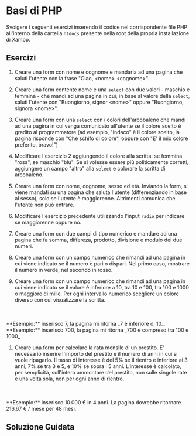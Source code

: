 # Basi di PHP

Svolgere i seguenti esercizi inserendo il codice nel corrispondente file PHP all'interno della cartella `htdocs` presente nella root della propria installazione di Xampp.

## Esercizi

1. Creare una form con nome e cognome e mandarla ad una pagina che saluti l'utente con la frase "Ciao, \<nome\> \<cognome\>".

1. Creare una form contente nome e una `select` con due valori - maschio e femmina - che mandi ad una pagina in cui, in base al valore della `select`, saluti l'utente con "Buongiorno, signor \<nome\>" oppure "Buongiorno, signora \<nome\>".

1. Creare una form con una `select` con i colori dell'arcobaleno che mandi ad una pagina in cui venga comunicato all'utente se il colore scelto è gradito al programmatore (ad esempio, "indaco" è il colore scelto, la pagina risponde con "Che schifo di colore", oppure con "E' il mio colore preferito, bravo!")

1. Modificare l'esercizio 2 aggiungendo il colore alla scritta: se femmina "rosa", se maschio "blu". Se si volesse essere più politicamente corretti, aggiungere un campo "altro" alla `select` e colorare la scritta di arcobaleno.

1. Creare una form con nome, cognome, sesso ed età. Inviando la form, si viene mandati su una pagina che saluta l'utente (differenziando in base al sesso), solo se l'utente è maggiorenne. Altrimenti comunica che l'utente non può entrare.

1. Modificare l'esercizio precedente utilizzando l'input `radio` per indicare se maggiorenne oppure no.

1. Creare una form con due campi di tipo numerico e mandare ad una pagina che fa somma, differeza, prodotto, divisione e modulo dei due numeri.

1. Creare una form con un campo numerico che rimandi ad una pagina in cui viene indicato se il numero è pari o dispari. Nel primo caso, mostrare il numero in verde, nel secondo in rosso.

1. Creare una form con un campo numerico che rimandi ad una pagina in cui viene indicato se il valore è inferiore a 10, tra 10 e 100, tra 100 e 1000 o maggiore di mille. Per ogni intervallo numerico scegliere un colore diverso con cui visualizzare la scritta.
  <br>
  <br>
  **Esempio:** inserisco 7, la pagina mi ritorna _7 è inferiore di 10_.
  <br>
  **Esempio:** inserisco 700, la pagina mi ritorna _700 è compreso tra 100 e 1000_

1. Creare una form per calcolare la rata mensile di un prestito. E' necessario inserire l'importo del prestito e il numero di anni in cui si vuole ripagarlo. Il tasso di interesse è del 5% se il rientro è inferiore ai 3 anni, 7% se tra 3 e 5, e 10% se sopra i 5 anni. L'interesse è calcolato, per semplicità, sull'intero ammontare del prestito, non sulle singole rate e una volta sola, non per ogni anno di rientro.
  <br>
  <br>
 **Esempio:** inserisco 10.000 € in 4 anni. La pagina dovrebbe ritornare 216,67 € / mese per 48 mesi.

## Soluzione Guidata
